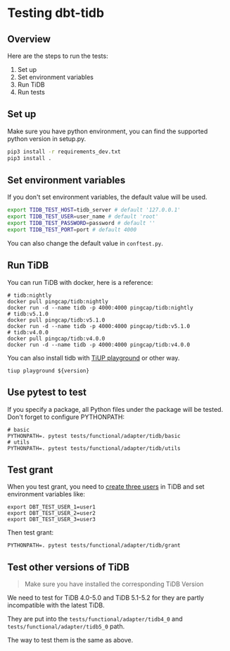 # Testing dbt-tidb

## Overview

Here are the steps to run the tests:
1. Set up
2. Set environment variables
3. Run TiDB
4. Run tests

## Set up

Make sure you have python environment, you can find the supported python version in setup.py.
```bash
pip3 install -r requirements_dev.txt
pip3 install .
```

## Set environment variables

If you don't set environment variables, the default value will be used.
```bash
export TIDB_TEST_HOST=tidb_server # default '127.0.0.1'
export TIDB_TEST_USER=user_name # default 'root'
export TIDB_TEST_PASSWORD=password # default ''
export TIDB_TEST_PORT=port # default 4000
```

You can also change the default value in `conftest.py`.

## Run TiDB

You can run TiDB with docker, here is a reference:

```
# tidb:nightly
docker pull pingcap/tidb:nightly
docker run -d --name tidb -p 4000:4000 pingcap/tidb:nightly
# tidb:v5.1.0
docker pull pingcap/tidb:v5.1.0
docker run -d --name tidb -p 4000:4000 pingcap/tidb:v5.1.0
# tidb:v4.0.0
docker pull pingcap/tidb:v4.0.0
docker run -d --name tidb -p 4000:4000 pingcap/tidb:v4.0.0
```

You can also install tidb with [TiUP playground](https://docs.pingcap.com/tidb/stable/tiup-playground) or other way.
```
tiup playground ${version}
```

## Use pytest to test

If you specify a package, all Python files under the package will be tested. Don't forget to configure PYTHONPATH:
```
# basic
PYTHONPATH=. pytest tests/functional/adapter/tidb/basic
# utils
PYTHONPATH=. pytest tests/functional/adapter/tidb/utils
```

## Test grant

When you test grant, you need to [create three users](https://docs.pingcap.com/tidb/stable/basic-sql-operations#create-authorize-and-delete-a-user) in TiDB and set environment variables like:
```
export DBT_TEST_USER_1=user1
export DBT_TEST_USER_2=user2
export DBT_TEST_USER_3=user3
```
Then test grant:
```
PYTHONPATH=. pytest tests/functional/adapter/tidb/grant
```

## Test other versions of TiDB

> Make sure you have installed the corresponding TiDB Version

We need to test for TiDB 4.0-5.0 and TiDB 5.1-5.2 for they are partly incompatible with the latest TiDB.

They are put into the `tests/functional/adapter/tidb4_0` and `tests/functional/adapter/tidb5_0` path.

The way to test them is the same as above.
